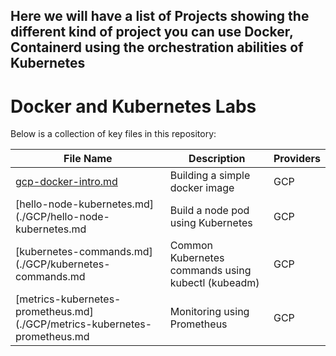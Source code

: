 ## Here we will have a list of Projects showing the different kind of project you can use Docker, Containerd using the orchestration abilities of Kubernetes
<!-- filepath: /c:/Users/justi/personal_project_folder/terraform-Associate-labs/README.md -->
# Docker and Kubernetes Labs

Below is a collection of key files in this repository:

| File Name | Description | Providers |
|-----------|-------------|-----------|
| [gcp-docker-intro.md](./GCP/gcp-docker-intro.md) | Building a simple docker image |   GCP   |
| [hello-node-kubernetes.md](./GCP/hello-node-kubernetes.md |Build a node pod using Kubernetes |  GCP  |
| [kubernetes-commands.md](./GCP/kubernetes-commands.md | Common Kubernetes commands using kubectl (kubeadm) | GCP |
| [metrics-kubernetes-prometheus.md](./GCP/metrics-kubernetes-prometheus.md | Monitoring using Prometheus |  GCP  |

